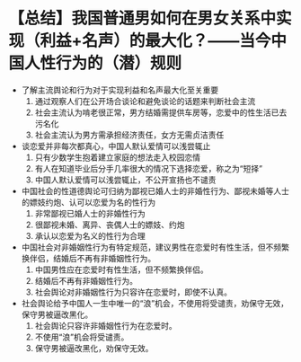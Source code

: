 # 【总结】我国普通男如何在男女关系中实现（利益+名声）的最大化？——当今中国人性行为的（潜）规则

-   了解主流舆论和行为对于实现利益和名声最大化至关重要
    1.  通过观察人们在公开场合谈论和避免谈论的话题来判断社会主流
    2.  社会主流认为啃老很正常，男方结婚需提供车房等，恋爱中的性生活已去污名化
    3.  社会主流认为男方需承担经济责任，女方无需贞洁责任
-   谈恋爱并非每次都真心，中国人默认爱情可以浅尝辄止
    1.  只有少数学生抱着建立家庭的想法走入校园恋情
    2.  有人在知道毕业后分手几率很大的情况下选择恋爱，称之为“短择”
    3.  中国人默认爱情可以浅尝辄止，不公开宣扬也不谴责
-   中国社会的性道德舆论可归纳为鄙视已婚人士的非婚性行为、鄙视未婚等人士的嫖妓约炮、认可以恋爱为名的性行为
    1.  非常鄙视已婚人士的非婚性行为
    2.  很鄙视未婚、离异、丧偶人士的嫖妓、约炮
    3.  承认以恋爱为名义的性行为合理
-   中国社会对非婚姻性行为有特定规范，建议男性在恋爱时有性生活，但不频繁换伴侣，结婚后不再有非婚姻性行为。
    1.  中国男性应在恋爱时有性生活，但不频繁换伴侣。
    2.  结婚后不再有非婚姻性行为。
    3.  社会舆论对非婚姻性行为只容许在恋爱时，即使不认真。
-   社会舆论给予中国人一生中唯一的“浪”机会，不使用将受谴责，劝保守无效，保守男被逼改黑化。
    1.  社会舆论只容许非婚姻性行为在恋爱时。
    2.  不使用“浪”机会将受谴责。
    3.  保守男被逼改黑化，劝保守无效。